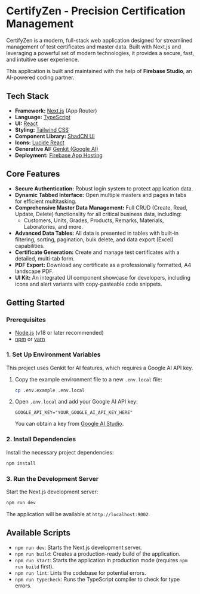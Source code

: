 
# CertifyZen - Precision Certification Management

CertifyZen is a modern, full-stack web application designed for streamlined management of test certificates and master data. Built with Next.js and leveraging a powerful set of modern technologies, it provides a secure, fast, and intuitive user experience.

This application is built and maintained with the help of **Firebase Studio**, an AI-powered coding partner.

## Tech Stack

- **Framework:** [Next.js](https://nextjs.org/) (App Router)
- **Language:** [TypeScript](https://www.typescriptlang.org/)
- **UI:** [React](https://reactjs.org/)
- **Styling:** [Tailwind CSS](https://tailwindcss.com/)
- **Component Library:** [ShadCN UI](https://ui.shadcn.com/)
- **Icons:** [Lucide React](https://lucide.dev/guide/packages/lucide-react)
- **Generative AI:** [Genkit (Google AI)](https://firebase.google.com/docs/genkit)
- **Deployment:** [Firebase App Hosting](https://firebase.google.com/docs/app-hosting)

## Core Features

- **Secure Authentication:** Robust login system to protect application data.
- **Dynamic Tabbed Interface:** Open multiple masters and pages in tabs for efficient multitasking.
- **Comprehensive Master Data Management:** Full CRUD (Create, Read, Update, Delete) functionality for all critical business data, including:
  - Customers, Units, Grades, Products, Remarks, Materials, Laboratories, and more.
- **Advanced Data Tables:** All data is presented in tables with built-in filtering, sorting, pagination, bulk delete, and data export (Excel) capabilities.
- **Certificate Generation:** Create and manage test certificates with a detailed, multi-tab form.
- **PDF Export:** Download any certificate as a professionally formatted, A4 landscape PDF.
- **UI Kit:** An integrated UI component showcase for developers, including icons and alert variants with copy-pasteable code snippets.

## Getting Started

### Prerequisites

- [Node.js](https://nodejs.org/en) (v18 or later recommended)
- [npm](https://www.npmjs.com/) or [yarn](https://yarnpkg.com/)

### 1. Set Up Environment Variables

This project uses Genkit for AI features, which requires a Google AI API key.

1.  Copy the example environment file to a new `.env.local` file:
    ```bash
    cp .env.example .env.local
    ```
2.  Open `.env.local` and add your Google AI API key:
    ```
    GOOGLE_API_KEY="YOUR_GOOGLE_AI_API_KEY_HERE"
    ```
    You can obtain a key from [Google AI Studio](https://aistudio.google.com/app/apikey).

### 2. Install Dependencies

Install the necessary project dependencies:

```bash
npm install
```

### 3. Run the Development Server

Start the Next.js development server:

```bash
npm run dev
```

The application will be available at `http://localhost:9002`.

## Available Scripts

- `npm run dev`: Starts the Next.js development server.
- `npm run build`: Creates a production-ready build of the application.
- `npm run start`: Starts the application in production mode (requires `npm run build` first).
- `npm run lint`: Lints the codebase for potential errors.
- `npm run typecheck`: Runs the TypeScript compiler to check for type errors.
